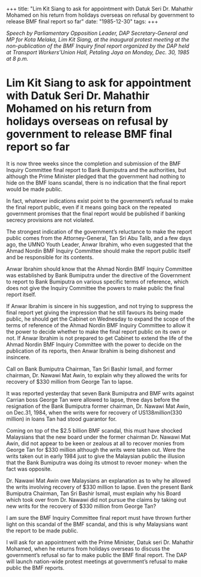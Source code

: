 +++ 
title: "Lim Kit Siang to ask for appointment with Datuk Seri Dr. Mahathir Mohamed on his return from holidays overseas on refusal by government to release BMF final report so far"
date: "1985-12-30"
tags:
+++

_Speech by Parliamentary Opposition Leader, DAP Secretary-General and MP for Kota Melaka, Lim Kit Siang, at the inaugural protest meeting at the non-publication of the BMF Inquiry final report organized by the DAP held at Transport Workers’Union Hall, Petaling Jaya on Monday, Dec. 30, 1985 at 8 p.m._

# Lim Kit Siang to ask for appointment with Datuk Seri Dr. Mahathir Mohamed on his return from holidays overseas on refusal by government to release BMF final report so far

It is now three weeks since the completion and submission of the BMF Inquiry Committee final report to Bank Bumiputra and the authorities, but although the Prime Minister pledged that the government had nothing to hide on the BMF loans scandal, there is no indication that the final report would be made public.</u>

In fact, whatever indications exist point to the government’s refusal to make the final report public, even if it means going back on the repeated government promises that the final report would be published if banking secrecy provisions are not violated.

The strongest indication of the government’s reluctance to make the report public comes from the Attorney-General, Tan Sri Abu Talib, and a few days ago, the UMNO Youth Leader, Anwar Ibrahim, who even suggested that the Ahmad Nordin BMF Inquiry Committee should make the report public itself and be responsible for its contents.

Anwar Ibrahim should know that the Ahmad Nordin BMF Inquiry Committee was established by Bank Bumiputra under the directive of the Government to report to Bank Bumiputra on various specific terms of reference, which does not give the Inquiry Committee the powers to make public the final report itself.

If Anwar Ibrahim is sincere in his suggestion, and not trying to suppress the final report yet giving the impression that he still favours its being made public, he should get the Cabinet on Wednesday to expand the scope of the terms of reference of the Ahmad Nordin BMF Inquiry Committee to allow it the power to decide whether to make the final report public on its own or not. If Anwar Ibrahim is not prepared to get Cabinet to extend the life of the Ahmad Nordin BMF Inquiry Committee with the power to decide on the publication of its reports, then Anwar Ibrahim is being dishonest and insincere.

Call on Bank Bumiputra Chairman, Tan Sri Bashir Ismail, and former chairman, Dr. Nawawi Mat Awin, to explain why they allowed the writs for recovery of $330 million from George Tan to lapse.

It was reported yesterday that seven Bank Bumiputra and BMF writs against Carrian boss George Tan were allowed to lapse, three days before the resignation of the Bank Bumiputra former chairman, Dr. Nawawi Mat Awin, on Dec.31, 1984, when the writs were for recovery of US$138 million ($330 million) in loans Tan had stood guarantor for.

Coming on top of the $2.5 billion BMF scandal, this must have shocked Malaysians that the new board under the former chairman Dr. Nawawi Mat Awin, did not appear to be keen or zealous at all to recover monies from George Tan for $330 million although the writs were taken out. Were the writs taken out in early 1984 just to give the Malaysian public the illusion that the Bank Bumiputra was doing its utmost to revoer money- when the fact was opposite.

Dr. Nawawi Mat Awin owe Malaysians an explanation as to why he allowed the writs involving recovery of $330 million to lapse. Even the present Bank Bumiputra Chairman, Tan Sri Bashir Ismail, must explain why his Board which took over from Dr. Nawawi did not pursue the claims by taking out new writs for the recovery of $330 million from George Tan?

I am sure the BMF Inquiry Committee final report must have thrown further light on this scandal of the BMF scandal, and this is why Malaysians want the report to be made public.

I will ask for an appointment with the Prime Minister, Datuk seri Dr. Mahathir Mohamed, when he returns from holidays overseas to discuss the government’s refusal so far to make public the BMF final report. The DAP will launch nation-wide protest meetings at government’s refusal to make public the BMF reports.
 
